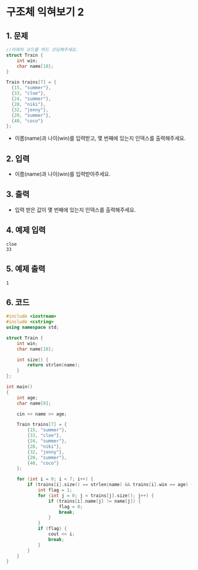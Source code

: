 # 구조체 익혀보기 2

## 1. 문제
```c++
//아래의 코드를 하드 코딩해주세요.
struct Train {
    int win;
    char name[10];
}

Train trains[7] = {
  {15, "summer"},
  {33, "cloe"},
  {24, "summer"},
  {28, "niki"},
  {32, "jenny"},
  {20, "summer"},
  {40, "coco"}
};
```

- 이름(name)과 나이(win)를 입력받고, 몇 번째에 있는지 인덱스를 출력해주세요.

## 2. 입력
- 이름(name)과 나이(win)를 입력받아주세요.

## 3. 출력
-  입력 받은 값이 몇 번째에 있는지 인덱스를 출력해주세요.

## 4. 예제 입력
```
cloe
33
```

## 5. 예제 출력
```
1
```

## 6. 코드
```c++
#include <iostream>
#include <cstring>
using namespace std;

struct Train {
    int win;
    char name[10];

    int size() {
        return strlen(name);
    }
};

int main()
{
    int age;
    char name[8];

    cin >> name >> age;

    Train trains[7] = {
        {15, "summer"},
        {33, "cloe"},
        {24, "summer"},
        {28, "niki"},
        {32, "jenny"},
        {20, "summer"},
        {40, "coco"}
    };

    for (int i = 0; i < 7; i++) {
        if (trains[i].size() == strlen(name) && trains[i].win == age) {
            int flag = 1;
            for (int j = 0; j < trains[j].size(); j++) {
                if (trains[i].name[j] != name[j]) {
                    flag = 0;
                    break;
                }
            }
            if (flag) {
                cout << i;
                break;
            }
        }
    }
}
```
